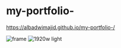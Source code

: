 # my-portfolio-

https://albadwimajid.github.io/my-portfolio-/


![frame](https://github.com/user-attachments/assets/57d4d9af-686e-4c7f-bb24-58066c29a7dd)
![1920w light](https://github.com/user-attachments/assets/8a64bf77-4c35-4154-af8f-a2c6f9a7536a)
